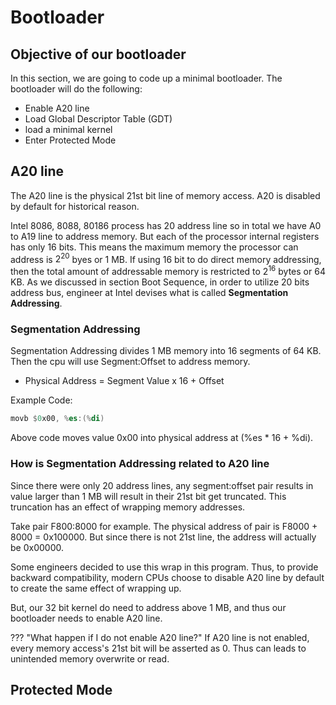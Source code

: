 # Bootloader

## Objective of our bootloader

In this section, we are going to code up a minimal bootloader. The bootloader will do the following:

* Enable A20 line
* Load Global Descriptor Table (GDT)
* load a minimal kernel
* Enter Protected Mode

## A20 line

The A20 line is the physical 21st bit line of memory access. A20 is disabled by default for historical reason. 

Intel 8086, 8088, 80186 process has 20 address line so in total we have A0 to A19 line to address memory. But each of the processor internal registers has only 16 bits. This means the maximum memory the processor can address is $2^{20}$ byes or 1 MB. If using 16 bit to do direct memory addressing, then the total amount of addressable memory is restricted to $2^{16}$ bytes or 64 KB. As we discussed in section Boot Sequence, in order to utilize 20 bits address bus, engineer at Intel devises what is called **Segmentation Addressing**.

### Segmentation Addressing

Segmentation Addressing divides 1 MB memory into 16 segments of 64 KB. Then the cpu will use Segment:Offset to address memory.

* Physical Address = Segment Value x 16 + Offset

Example Code:
``` asm
movb $0x00, %es:(%di)
```

Above code moves value 0x00 into physical address at (%es * 16 + %di).

### How is Segmentation Addressing related to A20 line

Since there were only 20 address lines, any segment:offset pair results in value larger than 1 MB will result in their 21st bit get truncated. This truncation has an effect of wrapping memory addresses. 

Take pair F800:8000 for example. The physical address of pair is F8000 + 8000 = 0x100000. But since there is not 21st line, the address will actually be 0x00000. 

Some engineers decided to use this wrap in this program. Thus, to provide backward compatibility, modern CPUs choose to disable A20 line by default to create the same effect of wrapping up.

But, our 32 bit kernel do need to address above 1 MB, and thus our bootloader needs to enable A20 line.

??? "What happen if I do not enable A20 line?"
    If A20 line is not enabled, every memory access's 21st bit will be asserted as 0. Thus can leads to unintended memory overwrite or read.

## Protected Mode



